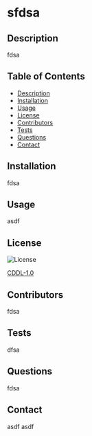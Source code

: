 
# sfdsa

## Description
fdsa

## Table of Contents
- [Description](#description)
- [Installation](#installation)
- [Usage](#usage)
- [License](#license)
- [Contributors](#contributors)
- [Tests](#tests)
- [Questions](#questions)
- [Contact](#contact)

## Installation
fdsa

## Usage
asdf

## License

![License](https://img.shields.io/badge/License-CDOL_1_0-blue.svg)

[CDDL-1.0](https://opensource.org/licenses/CDDL-1.0)


## Contributors
fdsa

## Tests
dfsa

## Questions
fdsa

## Contact
asdf
asdf
